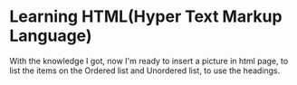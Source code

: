 # Learning HTML(Hyper Text Markup Language)
With the knowledge I got, now I'm ready to insert a picture in html page, to list the items on the Ordered list and Unordered list, to use the headings.

